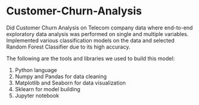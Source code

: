 # Customer-Churn-Analysis

Did Customer Churn Analysis on Telecom company data where end-to-end exploratory data analysis was performed on single and multiple variables. Implemented various classification models on the data and selected Random Forest Classifier due to its high accuracy. 

The following are the tools and libraries we used to build this model:

1. Python language
2. Numpy and Pandas for data cleaning
3. Matplotlib and Seaborn for data visualization
4. Sklearn for model building
5. Jupyter notebook
